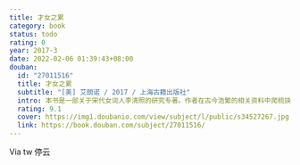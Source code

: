 ```yaml
---
title: 才女之累
category: book
status: todo
rating: 0
year: 2017-3
date: 2022-02-06 01:39:43+08:00
douban:
  id: "27011516"
  title: 才女之累
  subtitle: "[美] 艾朗诺 / 2017 / 上海古籍出版社"
  intro: 本书是一部关于宋代女词人李清照的研究专著。作者在古今浩繁的相关资料中爬梳抉择，经过严密的分析论证，认为后人对李清照一代才女形象的认知和看待她的立场经历了层累性的改变，几乎所有关于李清照的惯常言论都是经过精心阐释的产物，只有经过传统这一棱镜的折射后，李清照才为正统文化所接受。后人为了强化她的传统形象，在明代结集的李清照的作品中，甚至混杂了后起的拟伪之作。作者将数世纪以来外加于李清照的累赘层层剥离，以重构一个接近本来面貌的李清照的形象，揭橥数世纪以来颇富趣味的李清照接受史。
  rating: 9.1
  cover: https://img1.doubanio.com/view/subject/l/public/s34527267.jpg
  link: https://book.douban.com/subject/27011516/
---
```


Via tw 停云
